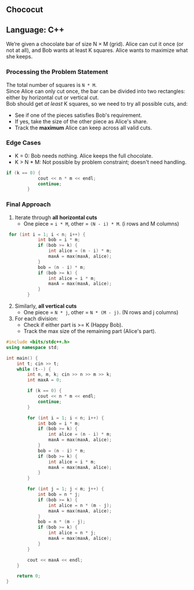 ## Chococut

## Language: C++

We’re given a chocolate bar of size N × M (grid). Alice can cut it once (or not at all), and Bob wants at least K squares. Alice wants to maximize what she keeps.

### Processing the Problem Statement

The total number of squares is `N * M`.  
Since Alice can only cut once, the bar can be divided into two rectangles: either by horizontal cut or vertical cut.  
Bob should get *at least* K squares, so we need to try all possible cuts, and:
  - See if one of the pieces satisfies Bob's requirement.
  - If yes, take the size of the other piece as Alice's share.
  - Track the **maximum** Alice can keep across all valid cuts.

### Edge Cases

- K = 0: Bob needs nothing. Alice keeps the full chocolate.
- K > N * M: Not possible by problem constraint; doesn't need handling.

```cpp
if (k == 0) {
            cout << n * m << endl;
            continue;
        }
```

### Final Approach

1. Iterate through **all horizontal cuts** 
   - One piece = `i * M`, other = `(N - i) * M`. (i rows and M columns)
```cpp
 for (int i = 1; i < n; i++) {
            int bob = i * m;
            if (bob >= k) {
                int alice = (n - i) * m;
                maxA = max(maxA, alice);
            }
            bob = (n - i) * m;
            if (bob >= k) {
                int alice = i * m;
                maxA = max(maxA, alice);
            }
        }
```
2. Similarly, **all vertical cuts**  
   - One piece = `N * j`, other = `N * (M - j)`. (N rows and j columns)
3. For each division:
   - Check if either part is >= K (Happy Bob).
   - Track the max size of the remaining part (Alice's part).

```cpp
#include <bits/stdc++.h>
using namespace std;

int main() {
    int t; cin >> t; 
    while (t--) {
        int n, m, k; cin >> n >> m >> k;
        int maxA = 0;

        if (k == 0) {
            cout << n * m << endl;
            continue;
        }

        for (int i = 1; i < n; i++) {
            int bob = i * m;
            if (bob >= k) {
                int alice = (n - i) * m;
                maxA = max(maxA, alice);
            }
            bob = (n - i) * m;
            if (bob >= k) {
                int alice = i * m;
                maxA = max(maxA, alice);
            }
        }

        for (int j = 1; j < m; j++) {
            int bob = n * j;
            if (bob >= k) {
                int alice = n * (m - j);
                maxA = max(maxA, alice);
            }
            bob = n * (m - j);
            if (bob >= k) {
                int alice = n * j;
                maxA = max(maxA, alice);
            }
        }

        cout << maxA << endl;
    }

    return 0;
}


